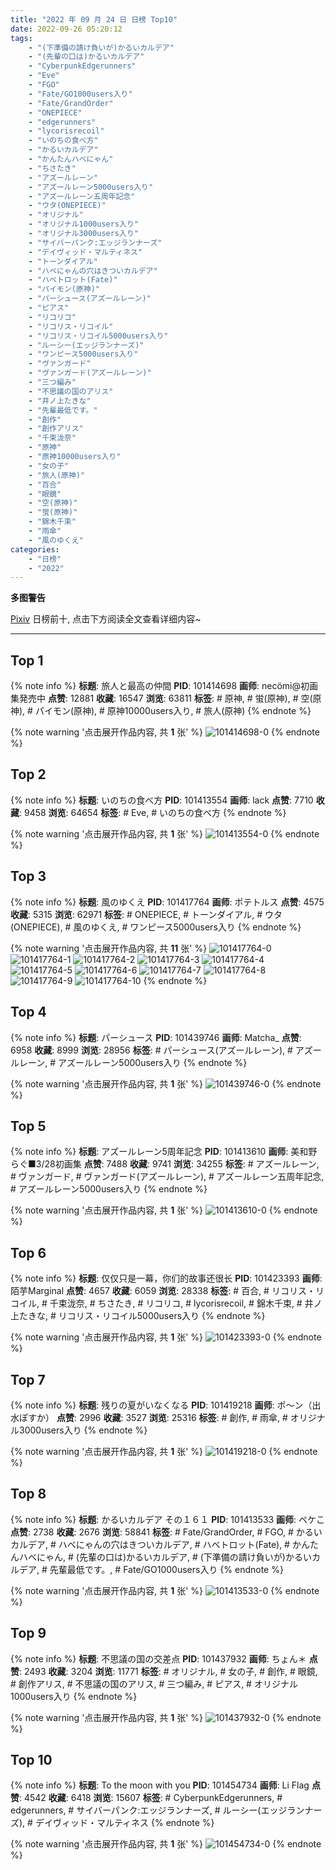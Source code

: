 ```yaml
---
title: "2022 年 09 月 24 日 日榜 Top10"
date: 2022-09-26 05:20:12
tags:
    - "(下準備の請け負いが)かるいカルデア"
    - "(先輩の口は)かるいカルデア"
    - "CyberpunkEdgerunners"
    - "Eve"
    - "FGO"
    - "Fate/GO1000users入り"
    - "Fate/GrandOrder"
    - "ONEPIECE"
    - "edgerunners"
    - "lycorisrecoil"
    - "いのちの食べ方"
    - "かるいカルデア"
    - "かんたんハベにゃん"
    - "ちさたき"
    - "アズールレーン"
    - "アズールレーン5000users入り"
    - "アズールレーン五周年記念"
    - "ウタ(ONEPIECE)"
    - "オリジナル"
    - "オリジナル1000users入り"
    - "オリジナル3000users入り"
    - "サイバーパンク:エッジランナーズ"
    - "デイヴィッド・マルティネス"
    - "トーンダイアル"
    - "ハベにゃんの穴はきついカルデア"
    - "ハベトロット(Fate)"
    - "パイモン(原神)"
    - "パーシュース(アズールレーン)"
    - "ピアス"
    - "リコリコ"
    - "リコリス・リコイル"
    - "リコリス・リコイル5000users入り"
    - "ルーシー(エッジランナーズ)"
    - "ワンピース5000users入り"
    - "ヴァンガード"
    - "ヴァンガード(アズールレーン)"
    - "三つ編み"
    - "不思議の国のアリス"
    - "井ノ上たきな"
    - "先輩最低です。"
    - "創作"
    - "創作アリス"
    - "千束泷奈"
    - "原神"
    - "原神10000users入り"
    - "女の子"
    - "旅人(原神)"
    - "百合"
    - "眼鏡"
    - "空(原神)"
    - "蛍(原神)"
    - "錦木千束"
    - "雨傘"
    - "風のゆくえ"
categories:
    - "日榜"
    - "2022"
---
```


<i class="fa fa-triangle-exclamation"></i>**多图警告**<i class="fa fa-triangle-exclamation"></i>

[Pixiv](https://www.pixiv.net/) 日榜前十, 点击下方阅读全文查看详细内容~

<!-- more -->

---

## Top 1

{% note info %}
**标题**: 旅人と最高の仲間
**PID**: 101414698 **画师**: necömi@初画集発売中
**点赞**: 12881 **收藏**: 16547 **浏览**: 63811
**标签**: # 原神, # 蛍(原神), # 空(原神), # パイモン(原神), # 原神10000users入り, # 旅人(原神)
{% endnote %}

{% note warning '点击展开作品内容, 共 **1** 张' %}
![101414698-0](https://i.pixiv.re/img-original/img/2022/09/23/00/31/21/101414698_p0.png)
{% endnote %}

## Top 2

{% note info %}
**标题**: いのちの食べ方
**PID**: 101413554 **画师**: lack
**点赞**: 7710 **收藏**: 9458 **浏览**: 64654
**标签**: # Eve, # いのちの食べ方
{% endnote %}

{% note warning '点击展开作品内容, 共 **1** 张' %}
![101413554-0](https://i.pixiv.re/img-original/img/2022/09/23/00/00/12/101413554_p0.png)
{% endnote %}

## Top 3

{% note info %}
**标题**: 風のゆくえ
**PID**: 101417764 **画师**: ポテトルス
**点赞**: 4575 **收藏**: 5315 **浏览**: 62971
**标签**: # ONEPIECE, # トーンダイアル, # ウタ(ONEPIECE), # 風のゆくえ, # ワンピース5000users入り
{% endnote %}

{% note warning '点击展开作品内容, 共 **11** 张' %}
![101417764-0](https://i.pixiv.re/img-original/img/2022/09/23/04/21/46/101417764_p0.jpg)
![101417764-1](https://i.pixiv.re/img-original/img/2022/09/23/04/21/46/101417764_p1.jpg)
![101417764-2](https://i.pixiv.re/img-original/img/2022/09/23/04/21/46/101417764_p2.jpg)
![101417764-3](https://i.pixiv.re/img-original/img/2022/09/23/04/21/46/101417764_p3.jpg)
![101417764-4](https://i.pixiv.re/img-original/img/2022/09/23/04/21/46/101417764_p4.jpg)
![101417764-5](https://i.pixiv.re/img-original/img/2022/09/23/04/21/46/101417764_p5.jpg)
![101417764-6](https://i.pixiv.re/img-original/img/2022/09/23/04/21/46/101417764_p6.jpg)
![101417764-7](https://i.pixiv.re/img-original/img/2022/09/23/04/21/46/101417764_p7.jpg)
![101417764-8](https://i.pixiv.re/img-original/img/2022/09/23/04/21/46/101417764_p8.jpg)
![101417764-9](https://i.pixiv.re/img-original/img/2022/09/23/04/21/46/101417764_p9.jpg)
![101417764-10](https://i.pixiv.re/img-original/img/2022/09/23/04/21/46/101417764_p10.jpg)
{% endnote %}

## Top 4

{% note info %}
**标题**: パーシュース
**PID**: 101439746 **画师**: Matcha_
**点赞**: 6958 **收藏**: 8999 **浏览**: 28956
**标签**: # パーシュース(アズールレーン), # アズールレーン, # アズールレーン5000users入り
{% endnote %}

{% note warning '点击展开作品内容, 共 **1** 张' %}
![101439746-0](https://i.pixiv.re/img-original/img/2022/09/24/01/15/39/101439746_p0.jpg)
{% endnote %}

## Top 5

{% note info %}
**标题**: アズールレーン5周年記念
**PID**: 101413610 **画师**: 美和野らぐ■3/28初画集
**点赞**: 7488 **收藏**: 9741 **浏览**: 34255
**标签**: # アズールレーン, # ヴァンガード, # ヴァンガード(アズールレーン), # アズールレーン五周年記念, # アズールレーン5000users入り
{% endnote %}

{% note warning '点击展开作品内容, 共 **1** 张' %}
![101413610-0](https://i.pixiv.re/img-original/img/2022/09/23/00/00/19/101413610_p0.png)
{% endnote %}

## Top 6

{% note info %}
**标题**: 仅仅只是一幕，你们的故事还很长
**PID**: 101423393 **画师**: 陌芋Marginal
**点赞**: 4657 **收藏**: 6059 **浏览**: 28338
**标签**: # 百合, # リコリス・リコイル, # 千束泷奈, # ちさたき, # リコリコ, # lycorisrecoil, # 錦木千束, # 井ノ上たきな, # リコリス・リコイル5000users入り
{% endnote %}

{% note warning '点击展开作品内容, 共 **1** 张' %}
![101423393-0](https://i.pixiv.re/img-original/img/2022/09/23/13/04/40/101423393_p0.jpg)
{% endnote %}

## Top 7

{% note info %}
**标题**: 残りの夏がいなくなる
**PID**: 101419218 **画师**: ポ～ン（出水ぽすか）
**点赞**: 2996 **收藏**: 3527 **浏览**: 25316
**标签**: # 創作, # 雨傘, # オリジナル3000users入り
{% endnote %}

{% note warning '点击展开作品内容, 共 **1** 张' %}
![101419218-0](https://i.pixiv.re/img-original/img/2022/09/23/07/30/01/101419218_p0.jpg)
{% endnote %}

## Top 8

{% note info %}
**标题**: かるいカルデア その１６１
**PID**: 101413533 **画师**: ペケこ
**点赞**: 2738 **收藏**: 2676 **浏览**: 58841
**标签**: # Fate/GrandOrder, # FGO, # かるいカルデア, # ハベにゃんの穴はきついカルデア, # ハベトロット(Fate), # かんたんハベにゃん, # (先輩の口は)かるいカルデア, # (下準備の請け負いが)かるいカルデア, # 先輩最低です。, # Fate/GO1000users入り
{% endnote %}

{% note warning '点击展开作品内容, 共 **1** 张' %}
![101413533-0](https://i.pixiv.re/img-original/img/2022/09/23/00/00/10/101413533_p0.png)
{% endnote %}

## Top 9

{% note info %}
**标题**: 不思議の国の交差点
**PID**: 101437932 **画师**: ちょん＊
**点赞**: 2493 **收藏**: 3204 **浏览**: 11771
**标签**: # オリジナル, # 女の子, # 創作, # 眼鏡, # 創作アリス, # 不思議の国のアリス, # 三つ編み, # ピアス, # オリジナル1000users入り
{% endnote %}

{% note warning '点击展开作品内容, 共 **1** 张' %}
![101437932-0](https://i.pixiv.re/img-original/img/2022/09/24/00/09/01/101437932_p0.png)
{% endnote %}

## Top 10

{% note info %}
**标题**: To the moon with you
**PID**: 101454734 **画师**: Li Flag
**点赞**: 4542 **收藏**: 6418 **浏览**: 15607
**标签**: # CyberpunkEdgerunners, # edgerunners, # サイバーパンク:エッジランナーズ, # ルーシー(エッジランナーズ), # デイヴィッド・マルティネス
{% endnote %}

{% note warning '点击展开作品内容, 共 **1** 张' %}
![101454734-0](https://i.pixiv.re/img-original/img/2022/09/24/19/06/13/101454734_p0.jpg)
{% endnote %}
